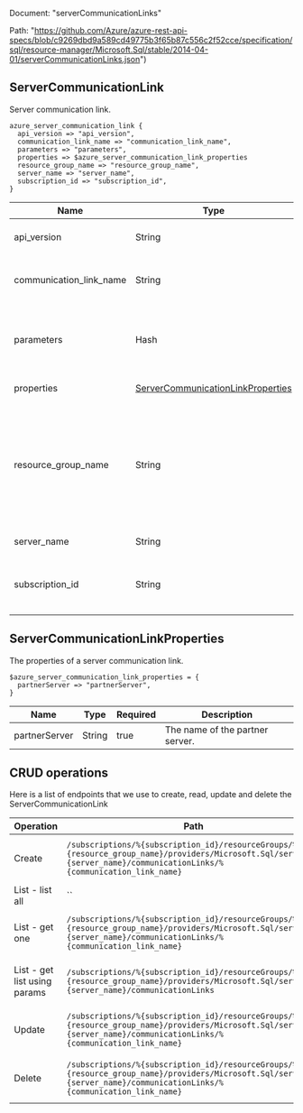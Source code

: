 Document: "serverCommunicationLinks"


Path: "https://github.com/Azure/azure-rest-api-specs/blob/c9269dbd9a589cd49775b3f65b87c556c2f52cce/specification/sql/resource-manager/Microsoft.Sql/stable/2014-04-01/serverCommunicationLinks.json")

## ServerCommunicationLink

Server communication link.

```puppet
azure_server_communication_link {
  api_version => "api_version",
  communication_link_name => "communication_link_name",
  parameters => "parameters",
  properties => $azure_server_communication_link_properties
  resource_group_name => "resource_group_name",
  server_name => "server_name",
  subscription_id => "subscription_id",
}
```

| Name        | Type           | Required       | Description       |
| ------------- | ------------- | ------------- | ------------- |
|api_version | String | true | The API version to use for the request. |
|communication_link_name | String | true | The name of the server communication link. |
|parameters | Hash | true | The required parameters for creating a server communication link. |
|properties | [ServerCommunicationLinkProperties](#servercommunicationlinkproperties) | false | The properties of resource. |
|resource_group_name | String | true | The name of the resource group that contains the resource. You can obtain this value from the Azure Resource Manager API or the portal. |
|server_name | String | true | The name of the server. |
|subscription_id | String | true | The subscription ID that identifies an Azure subscription. |
        
## ServerCommunicationLinkProperties

The properties of a server communication link.

```puppet
$azure_server_communication_link_properties = {
  partnerServer => "partnerServer",
}
```

| Name        | Type           | Required       | Description       |
| ------------- | ------------- | ------------- | ------------- |
|partnerServer | String | true | The name of the partner server. |



## CRUD operations

Here is a list of endpoints that we use to create, read, update and delete the ServerCommunicationLink

| Operation | Path | Verb | Description | OperationID |
| ------------- | ------------- | ------------- | ------------- | ------------- |
|Create|`/subscriptions/%{subscription_id}/resourceGroups/%{resource_group_name}/providers/Microsoft.Sql/servers/%{server_name}/communicationLinks/%{communication_link_name}`|Put|Creates a server communication link.|ServerCommunicationLinks_CreateOrUpdate|
|List - list all|``||||
|List - get one|`/subscriptions/%{subscription_id}/resourceGroups/%{resource_group_name}/providers/Microsoft.Sql/servers/%{server_name}/communicationLinks/%{communication_link_name}`|Get|Returns a server communication link.|ServerCommunicationLinks_Get|
|List - get list using params|`/subscriptions/%{subscription_id}/resourceGroups/%{resource_group_name}/providers/Microsoft.Sql/servers/%{server_name}/communicationLinks`|Get|Gets a list of server communication links.|ServerCommunicationLinks_ListByServer|
|Update|`/subscriptions/%{subscription_id}/resourceGroups/%{resource_group_name}/providers/Microsoft.Sql/servers/%{server_name}/communicationLinks/%{communication_link_name}`|Put|Creates a server communication link.|ServerCommunicationLinks_CreateOrUpdate|
|Delete|`/subscriptions/%{subscription_id}/resourceGroups/%{resource_group_name}/providers/Microsoft.Sql/servers/%{server_name}/communicationLinks/%{communication_link_name}`|Delete|Deletes a server communication link.|ServerCommunicationLinks_Delete|
